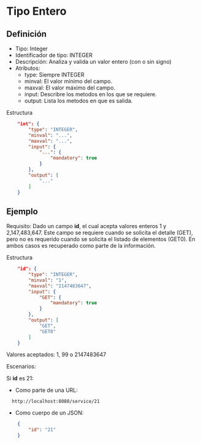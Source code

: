 # Tipo Entero

## Definición
* Tipo: Integer
* Identificador de tipo: INTEGER
* Descripción: Analiza y valida un valor entero (con o sin signo)
* Atributos:
  * type: Siempre INTEGER
  * minval: El valor mínimo del campo.
  * maxval: El valor máximo del campo.
  * input: Describre los metodos en los que se requiere.
  * output: Lista los metodos en que es salida.

Estructura
```json
	"int": {
		"type": "INTEGER",
		"minval": "...",
		"maxval": "...",
		"input": {
			"...": {
				"mandatory": true
			}
		},
		"output": [
			"..."
		]
	}
```

## Ejemplo

Requisito: Dado un campo __id__, el cual acepta valores enteros 1 y 2,147,483,647.
Este campo se requiere cuando se solicita el detalle (GET), pero no es requerido cuando se solicita el listado de elementos (GET0).
En ambos casos es recuperado como parte de la información.

Estructura
```json
	"id": {
		"type": "INTEGER",
		"minval": "1",
		"maxval": "2147483647",
		"input": {
			"GET": {
				"mandatory": true
			}
		},
		"output": [
			"GET",
			"GET0"
		]
	}
```

Valores aceptados: 1, 99 o 2147483647

Escenarios:

Si __id__ es 21:
* Como parte de una URL:
```text
  http://localhost:8080/service/21
```
* Como cuerpo de un JSON:
```json
	{
		"id": "21"
	}
```
